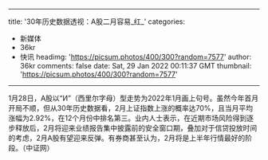 
---
title: '30年历史数据透视：A股二月容易_红_'
categories: 
 - 新媒体
 - 36kr
 - 快讯
headimg: 'https://picsum.photos/400/300?random=7577'
author: 36kr
comments: false
date: Sat, 29 Jan 2022 00:11:37 GMT
thumbnail: 'https://picsum.photos/400/300?random=7577'
---

<div>   
1月28日，A股以“И”（西里尔字母）型走势为2022年1月画上句号。虽然今年首月开局不顺，但从30年历史数据看，2月上证指数上涨的概率达70%，且当月平均涨幅为2.92%，在12个月份中排名第三。业内人士表示，在近期市场风险得到逐步释放后，2月将迎来业绩报告集中披露前的安全窗口期，叠加对于信贷投放时间的考虑，2月A股有望迎来反弹。有券商甚至认为，2月将是上半年行情最好的阶段。（中证网）  
</div>
            